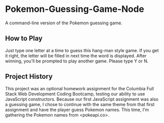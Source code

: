 # Pokemon-Guessing-Game-Node
A command-line version of the Pokemon guessing game. 

## How to Play
Just type one letter at a time to guess this hang-man style game. If you get it right, the letter will be filled in next time the word is displayed. After winning, you'll be prompted to play another game. Please type Y or N. 

## Project History
This project was an optional homework assignment for the Columbia Full Stack Web Development Coding Bootcamp, testing our ability to use JavaScript constructors. Because our first JavaScript assignment was also a guessing game, I chose to continue with the same theme from that first assignment and have the player guess Pokemon names. This time, I'm gathering the Pokemon names from <pokeapi.co>.